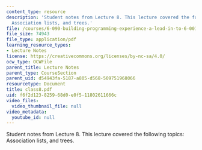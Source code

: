 ```yaml
---
content_type: resource
description: 'Student notes from Lecture 8. This lecture covered the following topics:
  Association lists, and trees.'
file: /courses/6-090-building-programming-experience-a-lead-in-to-6-001-january-iap-2005/f6f2d123825968d0e0f511802611666c_class8.pdf
file_size: 74943
file_type: application/pdf
learning_resource_types:
- Lecture Notes
license: https://creativecommons.org/licenses/by-nc-sa/4.0/
ocw_type: OCWFile
parent_title: Lecture Notes
parent_type: CourseSection
parent_uid: d54943fa-5187-a805-d568-509751968066
resourcetype: Document
title: class8.pdf
uid: f6f2d123-8259-68d0-e0f5-11802611666c
video_files:
  video_thumbnail_file: null
video_metadata:
  youtube_id: null
---
```

Student notes from Lecture 8. This lecture covered the following topics: Association lists, and trees.